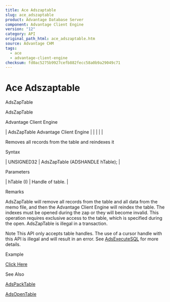 ```yaml
---
title: Ace Adszaptable
slug: ace_adszaptable
product: Advantage Database Server
component: Advantage Client Engine
version: "12"
category: API
original_path_html: ace_adszaptable.htm
source: Advantage CHM
tags:
  - ace
  - advantage-client-engine
checksum: fd0ac5275b9927cefb882fecc58a0b9a29049c71
---
```


# Ace Adszaptable

AdsZapTable

AdsZapTable

Advantage Client Engine

| AdsZapTable  Advantage Client Engine |  |  |  |  |

Removes all records from the table and reindexes it

Syntax

| UNSIGNED32 | AdsZapTable (ADSHANDLE hTable); |

Parameters

| hTable (I) | Handle of table. |

Remarks

AdsZapTable will remove all records from the table and all data from the memo file, and then the Advantage Client Engine will reindex the table. The indexes must be opened during the zap or they will become invalid. This operation requires exclusive access to the table, which is specified during the open. AdsZapTable is illegal in a transaction.

Note This API only accepts table handles. The use of a cursor handle with this API is illegal and will result in an error. See [AdsExecuteSQL](ace_adsexecutesql.md) for more details.

Example

[Click Here](ace_examples.md#adszaptableexample)

See Also

[AdsPackTable](ace_adspacktable.md)

[AdsOpenTable](ace_adsopentable.md)
